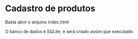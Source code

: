 # Cadastro de produtos

Basta abrir o arquivo index.html

O banco de dados é SQLite, e será criado assim que executado

